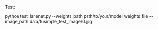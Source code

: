 Test:

python test_lanenet.py --weights_path path/to/your/model_weights_file  --image_path data/tusimple_test_image/0.jpg
